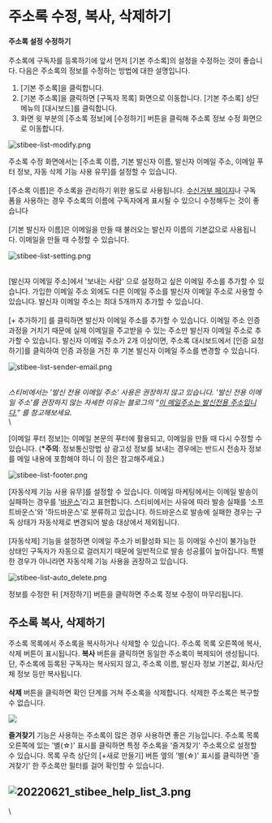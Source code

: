 # 주소록 수정, 복사, 삭제하기

#### 주소록 설정 수정하기 <a href="#h_01gf88jfx86w5ewkkk27bdp48j" id="h_01gf88jfx86w5ewkkk27bdp48j"></a>

주소록에 구독자를 등록하기에 앞서 먼저 \[기본 주소록]의 설정을 수정하는 것이 좋습니다. 다음은 주소록의 정보를 수정하는 방법에 대한 설명입니다.

1. \[기본 주소록]을 클릭합니다.
2. \[기본 주소록]을 클릭하면 \[구독자 목록] 화면으로 이동합니다. \[기본 주소록] 상단 메뉴의 \[대시보드]를 클릭합니다.
3. 화면 윗 부분의 \[주소록 정보]에 \[수정하기] 버튼을 클릭해 주소록 정보 수정 화면으로 이동합니다.

![stibee-list-modify.png](https://help.stibee.com/hc/article\_attachments/5666480893583)

&#x20;

주소록 수정 화면에서는 \[주소록 이름, 기본 발신자 이름, 발신자 이메일 주소, 이메일 푸터 정보, 자동 삭제 기능 사용 유무]를 설정할 수 있습니다.\
\
\[주소록 이름]은 주소록을 관리하기 위한 용도로 사용됩니다. [수신거부 페이지](https://help.stibee.com/hc/ko/articles/4756415150607)나 구독 폼을 사용하는 경우 주소록의 이름에 구독자에게 표시될 수 있으니 수정해두는 것이 좋습니다\
\
\[기본 발신자 이름]은 이메일을 만들 때 불러오는 발신자 이름의 기본값으로 사용됩니다. 이메일을 만들 때 수정할 수 있습니다.

![stibee-list-setting.png](https://help.stibee.com/hc/article\_attachments/5666242279695)

\
\[발신자 이메일 주소]에서 '보내는 사람' 으로 설정하고 싶은 이메일 주소를 추가할 수 있습니다. 가입한 이메일 주소 외에도 다른 이메일 주소를 발신자 이메일 주소로 사용할 수 있습니다. 발신자 이메일 주소는 최대 5개까지 추가할 수 있습니다.\
\
\[+ 추가하기] 를 클릭하면 발신자 이메일 주소를 추가할 수 있습니다. 이메일 주소 인증 과정을 거치기 때문에 실제 이메일을 주고받을 수 있는 주소만 발신자 이메일 주소로 추가할 수 있습니다. 발신자 이메일 주소가 2개 이상이면, 주소록 대시보드에서 \[인증 요청하기]를 클릭하여 인증 과정을 거친 후 기본 발신자 이메일 주소를 변경할 수 있습니다.

![stibee-list-sender-email.png](https://help.stibee.com/hc/article\_attachments/5666268457359)

\
_스티비에서는 '발신 전용 이메일 주소' 사용은 권장하지 않고 있습니다. '발신 전용 이메일 주소'를 권장하지 않는 자세한 이유는 블로그의 “_[_이 메일주소는 발신전용 주소입니다._](https://blog.stibee.com/%EC%9D%B4-%EB%A9%94%EC%9D%BC%EC%A3%BC%EC%86%8C%EB%8A%94-%EB%B0%9C%EC%8B%A0%EC%A0%84%EC%9A%A9-%EC%A3%BC%EC%86%8C%EC%9E%85%EB%8B%88%EB%8B%A4-8f9806db7768)_” 를 참고해보세요._\
\


\[이메일 푸터 정보]는 이메일 본문의 푸터에 활용되고, 이메일을 만들 때 다시 수정할 수 있습니다. (**\*주의**: 정보통신망법 상 광고성 정보를 보내는 경우에는 반드시 전송자 정보를 메일 내용에 포함해야 하니 이 점은 참고해주세요.)

![stibee-list-footer.png](https://help.stibee.com/hc/article\_attachments/5666268427279)

&#x20;

\[자동삭제 기능 사용 유무]를 설정할 수 있습니다. 이메일 마케팅에서는 이메일 발송이 실패하는 경우를 '[바운스](https://help.stibee.com/hc/ko/articles/4756540870031)'라고 표현합니다. 스티비에서는 사유에 따라 발송 실패를 '소프트바운스'와 '하드바운스'로 분류하고 있습니다. 하드바운스로 발송에 실패한 경우는 구독 상태가 자동삭제로 변경되어 발송 대상에서 제외됩니다. \
\
\[자동삭제] 기능을 설정하면 이메일 주소가 비활성화 되는 등 이메일 수신이 불가능한 상태인 구독자가 자동으로 걸러지기 때문에 일반적으로 발송 성공률이 높아집니다. 특별한 경우가 아니라면 자동삭제 기능 사용을 권장하고 있습니다.

![stibee-list-auto\_delete.png](https://help.stibee.com/hc/article\_attachments/5666242247823)

정보를 수정한 뒤 \[저장하기] 버튼을 클릭하면 주소록 정보 수정이 마무리됩니다.

## 주소록 복사, 삭제하기

주소록 목록에서 주소록을 복사하거나 삭제할 수 있습니다. 주소록 목록 오른쪽에 복사, 삭제 버튼이 표시됩니다. **복사** 버튼을 클릭하면 동일한 주소록이 복제되어 생성됩니다. 단, 주소록에 등록된 구독자는 복사되지 않고, 주소록 이름, 발신자 정보 기본값, 회사/단체 정보 등만 복사됩니다.\
\
**삭제** 버튼을 클릭하면 확인 단계를 거쳐 주소록을 삭제합니다. 삭제한 주소록은 복구할 수 없습니다.

![](https://help.stibee.com/hc/article\_attachments/4756471730703/6270c3a83e23c.gif)

**즐겨찾기** 기능은 사용하는 주소록이 많은 경우 사용하면 좋은 기능입니다. 주소록 목록 오른쪽에 있는 '별(☆)' 표시를 클릭하면 특정 주소록을 '즐겨찾기' 주소록으로 설정할 수 있습니다. 목록 우측 상단의 \[+새로 만들기] 버튼 옆의 '별(☆)' 표시를 클릭하면 '즐겨찾기' 한 주소록만 필터를 걸어 확인할 수 있습니다.

## ![20220621\_stibee\_help\_list\_3.png](https://help.stibee.com/hc/article\_attachments/5012946139535/20220621\_stibee\_help\_list\_3.png)

\
